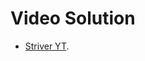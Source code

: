 # Video Solution

- [Striver YT](https://www.youtube.com/watch?v=9XybHVqTHcQ&ab_channel=takeUforward).